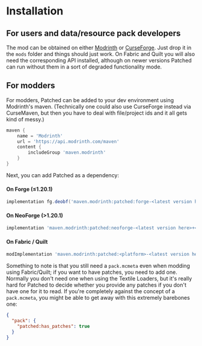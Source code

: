 # Installation

## For users and data/resource pack developers

The mod can be obtained on either [Modrinth](https://modrinth.com/mod/patched) or [CurseForge](https://www.curseforge.com/minecraft/mc-mods/patched).
Just drop it in the `mods` folder and things should just work.
On Fabric and Quilt you will also need the corresponding API installed, although on newer versions Patched can run without them in a sort of degraded functionality mode.

## For modders

For modders, Patched can be added to your dev environment using Modrinth's maven.
(Technically one could also use CurseForge instead via CurseMaven, but then you have to deal with file/project ids and it all gets kind of messy.)

```gradle
maven {
    name = 'Modrinth'
    url = 'https://api.modrinth.com/maven'
    content {
        includeGroup 'maven.modrinth'
    }
}
```

Next, you can add Patched as a dependency:

#### On Forge (≤1.20.1)

```gradle
implementation fg.deobf('maven.modrinth:patched:forge-<latest version here>+<minecraft version>')
```

#### On NeoForge (>1.20.1)

```gradle
implementation 'maven.modrinth:patched:neoforge-<latest version here>+<minecraft version>'
```

#### On Fabric / Quilt

```gradle
modImplementation 'maven.modrinth:patched:<platform>-<latest version here>+<minecraft version>'
```

Something to note is that you still need a `pack.mcmeta` even when modding using Fabric/Quilt; if you want to have patches, you need to add one.
Normally you don't need one when using the Textile Loaders,
but it's really hard for Patched to decide whether you provide any patches if you don't have one for it to read.
If you're completely against the concept of a `pack.mcmeta`, you might be able to get away with this extremely barebones one:

```json
{
  "pack": {
    "patched:has_patches": true
  }
}
```